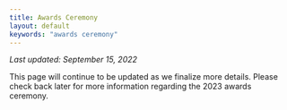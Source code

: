 ```yaml
---
title: Awards Ceremony
layout: default
keywords: "awards ceremony"
---
```


_Last updated: September 15, 2022_

This page will continue to be updated as we finalize more details. Please check back later for more information regarding the 2023 awards ceremony.